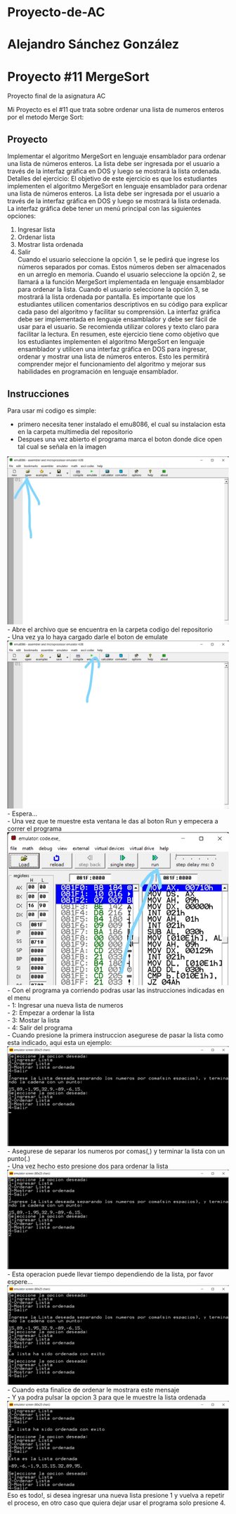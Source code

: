 # Proyecto-de-AC
# Alejandro Sánchez González
# Proyecto #11 MergeSort
Proyecto final de la asignatura AC

Mi Proyecto es el #11 que trata sobre ordenar una lista de numeros enteros por el metodo Merge Sort:

## Proyecto
Implementar el algoritmo MergeSort en lenguaje ensamblador para ordenar una lista de
números enteros. La lista debe ser ingresada por el usuario a través de la interfaz gráfica en DOS
y luego se mostrará la lista ordenada.
Detalles del ejercicio:
El objetivo de este ejercicio es que los estudiantes implementen el algoritmo MergeSort en
lenguaje ensamblador para ordenar una lista de números enteros. La lista debe ser ingresada por
el usuario a través de la interfaz gráfica en DOS y luego se mostrará la lista ordenada.
La interfaz gráfica debe tener un menú principal con las siguientes opciones:
1. Ingresar lista
2. Ordenar lista
3. Mostrar lista ordenada
4. Salir <br/>
Cuando el usuario seleccione la opción 1, se le pedirá que ingrese los números separados por
comas. Estos números deben ser almacenados en un arreglo en memoria.
Cuando el usuario seleccione la opción 2, se llamará a la función MergeSort implementada en
lenguaje ensamblador para ordenar la lista.
Cuando el usuario seleccione la opción 3, se mostrará la lista ordenada por pantalla.
Es importante que los estudiantes utilicen comentarios descriptivos en su código para explicar
cada paso del algoritmo y facilitar su comprensión.
La interfaz gráfica debe ser implementada en lenguaje ensamblador y debe ser fácil de usar para
el usuario. Se recomienda utilizar colores y texto claro para facilitar la lectura.
En resumen, este ejercicio tiene como objetivo que los estudiantes implementen el algoritmo
MergeSort en lenguaje ensamblador y utilicen una interfaz gráfica en DOS para ingresar, ordenar
y mostrar una lista de números enteros. Esto les permitirá comprender mejor el funcionamiento
del algoritmo y mejorar sus habilidades en programación en lenguaje ensamblador.

## Instrucciones
Para usar mi codigo es simple:
- primero necesita tener instalado el emu8086, el cual su instalacion esta en la carpeta multimedia del repositorio<br/>
- Despues una vez abierto el programa marca el boton donde dice open tal cual se señala en la imagen
<img src ="https://github.com/AleSGXRD/Proyecto-de-AC/blob/main/Multimedia/emu1.jpg">
- Abre el archivo que se encuentra en la carpeta codigo del repositorio<br/>
- Una vez ya lo haya cargado darle el boton de emulate
<img src ="https://github.com/AleSGXRD/Proyecto-de-AC/blob/main/Multimedia/emu2.jpg">
- Espera...<br/>
- Una vez que te muestre esta ventana le das al boton Run y empecera a correr el programa
<img src ="https://github.com/AleSGXRD/Proyecto-de-AC/blob/main/Multimedia/emu3.jpg">
- Con el programa ya corriendo podras usar las instrucciones indicadas en el menu<br/>
- 1: Ingresar una nueva lista de numeros<br/>
- 2: Empezar a ordenar la lista<br/>
- 3: Mostar la lista<br/>
- 4: Salir del programa<br/>
- Cuando presione la primera instruccion asegurese de pasar la lista como esta indicado, aqui esta un ejemplo:
<img src ="https://github.com/AleSGXRD/Proyecto-de-AC/blob/main/Multimedia/1.png">
- Asegurese de separar los numeros por comas(,) y terminar la lista con un punto(.)<br/>
- Una vez hecho esto presione dos para ordenar la lista
<img src ="https://github.com/AleSGXRD/Proyecto-de-AC/blob/main/Multimedia/2.png">
- Esta operacion puede llevar tiempo dependiendo de la lista, por favor espere...
<img src ="https://github.com/AleSGXRD/Proyecto-de-AC/blob/main/Multimedia/3.png">
- Cuando esta finalice de ordenar le mostrara este mensaje<br/>
- Y ya podra pulsar la opcion 3 para que le muestre la lista ordenada
<img src ="https://github.com/AleSGXRD/Proyecto-de-AC/blob/main/Multimedia/4.png">

<br/>
Eso es todo!, si desea ingresar una nueva lista presione 1 y vuelva a repetir el proceso, en otro caso que quiera dejar usar el programa solo presione 4.

